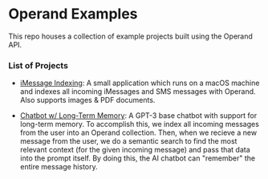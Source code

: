 # Operand Examples

This repo houses a collection of example projects built using the Operand API.

### List of Projects

- [iMessage Indexing](examples/imessage/README.md): A small application which runs on a macOS machine and indexes all incoming iMessages and SMS messages with Operand. Also supports images & PDF documents.

- [Chatbot w/ Long-Term Memory](examples/long-term-memory/README.md): A GPT-3 base chatbot with support for long-term memory. To accomplish this, we index all incoming messages from the user into an Operand collection. Then, when we recieve a new message from the user, we do a semantic search to find the most relevant context (for the given incoming message) and pass that data into the prompt itself. By doing this, the AI chatbot can "remember" the entire message history.
